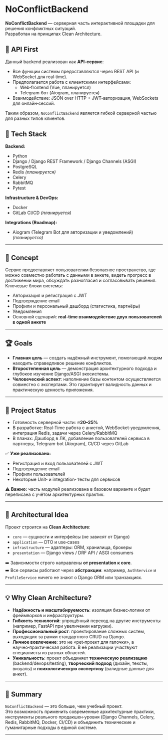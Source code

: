 # NoConflictBackend

**NoConflictBackend** — серверная часть интерактивной площадки для решения конфликтных ситуаций.  
Разработан на принципах Clean Architecture.

## 🔗 API First
Данный backend реализован как **API‑сервис**:  
- Все функции системы предоставляются через REST API (и WebSocket для real‑time).  
- Предполагается работа с клиентскими интерфейсами:
  - Web‑frontend (Vue, планируется)  
  - Telegram‑бот (Aiogram, планируется)  
- Взаимодействие: JSON over HTTP + JWT‑авторизация, WebSockets для онлайн‑сессий.  

Таким образом, `NoConflictBackend` является гибкой серверной частью для разных типов клиентов.


## 🔧 Tech Stack

**Backend:**
- Python
- Django / Django REST Framework / Django Channels (ASGI)
- PostgreSQL
- Redis *(планируется)*
- Celery
- RabbitMQ
- Pytest

**Infrastructure & DevOps:**
- Docker
- GitLab CI/CD *(планируется)*

**Integrations (Roadmap):**
- Aiogram (Telegram Bot для авторизации и уведомлений) *(планируется)*

---

## 🎯 Concept

Сервис предоставляет пользователям безопасное пространство, где можно совместно работать с данными в анкете, видеть прогресс в достижении мира, обсуждать разногласия и согласовывать решения.  
Ключевые блоки системы:
- Авторизация и регистрация с JWT  
- Подтверждение email  
- Профили и персональный дашборд (статистика, партнёры)  
- Уведомления 
- Основной сценарий: **real‑time взаимодействие двух пользователей в одной анкете**

---

## 🏆 Goals

- **Главная цель** — создать надёжный инструмент, помогающий людям находить справедливое решение конфликтов.  
- **Второстепенная цель** — демонстрация архитектурного подхода и глубокое изучение Django/ASGI экосистемы.  
- **Человеческий аспект**: наполнение базы контентом осуществляется совместно с экспертами. Это гарантирует валидность данных и практическую ценность приложения.  

---

## 📌 Project Status

- Готовность серверной части: **≈20–25%**  
- В разработке: Real-Time работа с анкетой, WebSocket‑уведомления, интеграция Redis, задачи через Celery/RabbitMQ
- В планах: Дашборд в ЛК, добавление пользователей сервиса в партнеры, Telegram‑bot (Aiogram), CI/CD через GitLab

✅ **Уже реализовано:**
- Регистрация и вход пользователей с JWT  
- Подтверждение email  
- Профили пользователей  
- Некоторые Unit‑ и integration‑ тесты для сервисов  

⚠️ **Важно:** часть модулей реализована в базовом варианте и будет переписана с учётом архитектурных практик.  

---

## 🧱 Architectural Idea

Проект строится на **Clean Architecture**:  
- `core` — сущности и интерфейсы (не зависят от Django)  
- `application` — DTO и use‑cases  
- `infrastructure` — адаптеры: ORM, хранилища, брокеры  
- `presentation` — Django views / DRF API / ASGI consumers  

➡️ Зависимости строго направлены **от presentation к core**.  
➡️ Все сервисы работают через **абстракции**: например, `AuthService` и `ProfileService` ничего не знают о Django ORM или транзакциях.  

---

## 💡 Why Clean Architecture?

- **Надёжность и масштабируемость**: изоляция бизнес‑логики от фреймворков и инфраструктуры.  
- **Гибкость технологий**: упрощённый переход на другие инструменты (например, FastAPI при увеличении нагрузки).  
- **Профессиональный рост**: проектирование сложных систем, выходящих за рамки стандартного CRUD на Django.  
- **Личное вовлечение**: это не «pet‑проект для галочки», а научно‑практическая работа. В её реализации участвуют специалисты из разных областей.  
- **Уникальность**: проект объединяет **техническую реализацию** (backend/devops/testing), **творческий подход** (дизайн, тексты, визуалы) и **психологическую экспертизу** (валидные данные для анкет).  

---

## 💬 Summary

`NoConflictBackend` — это больше, чем учебный проект.  
Это возможность применить современные архитектурные практики, инструменты реального продакшен‑уровня (Django Channels, Celery, Redis, RabbitMQ, Docker, CI/CD) и объединить технические и гуманитарные подходы в единой системе.  

---